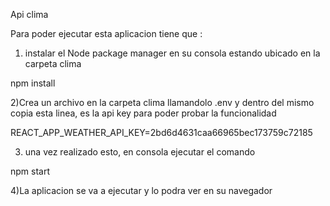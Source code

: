 Api clima

Para poder ejecutar esta aplicacion tiene que :

1) instalar el Node package manager en su consola estando ubicado en la carpeta clima

 npm install
 
2)Crea un archivo en la carpeta clima llamandolo .env y dentro del mismo copia esta linea, es la api key para poder probar la funcionalidad 

REACT_APP_WEATHER_API_KEY=2bd6d4631caa66965bec173759c72185

3) una vez realizado esto, en consola ejecutar el comando

 npm start 

4)La aplicacion se va a ejecutar y lo podra ver en su navegador
